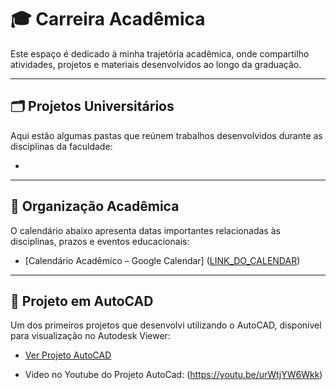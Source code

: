 # 🎓 Carreira Acadêmica

Este espaço é dedicado à minha trajetória acadêmica, onde compartilho atividades, projetos e materiais desenvolvidos ao longo da graduação.

---

## 🗂 Projetos Universitários

Aqui estão algumas pastas que reúnem trabalhos desenvolvidos durante as disciplinas da faculdade:

- [Projetos da Graduação – Google Drive]:
([LINK_PASTA_DRIVE](https://drive.google.com/drive/folders/1Qw26h4hWJdudG2SD7-zNTryDB_FwsGB3?usp=sharing))


---

## 📅 Organização Acadêmica

O calendário abaixo apresenta datas importantes relacionadas às disciplinas, prazos e eventos educacionais:

- [Calendário Acadêmico – Google Calendar]
([LINK_DO_CALENDAR](https://calendar.google.com/calendar/u/1?cid=Z3VpbGhlcm1lLmhvbGFuZGFAc2VtcHJlY2V1Yi5jb20))


---

## 📐 Projeto em AutoCAD

Um dos primeiros projetos que desenvolvi utilizando o AutoCAD, disponível para visualização no Autodesk Viewer:

- [Ver Projeto AutoCAD](https://viewer.autodesk.com/id/dXJuOmFkc2sub2JqZWN0czpvcy5vYmplY3Q6YTM2MHZpZXdlci1wcm90ZWN0ZWQvdDE3NDc0NTE4MTVfMzNiOTAzN2MtNzZmYS00MTQ5LWJmZmMtYTk3NDc5YTEwN2RiLmR3Zw)

- Video no Youtube do Projeto AutoCad:
(https://youtu.be/urWtjYW6Wkk)


